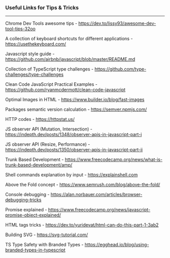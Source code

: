 ### Useful Links for Tips & Tricks
---

Chrome Dev Tools awesome tips - https://dev.to/lissy93/awesome-dev-tool-tips-32oo

A collection of keyboard shortcuts for different applications - https://usethekeyboard.com/

Javascript style guide - https://github.com/airbnb/javascript/blob/master/README.md

Collection of TypeScript type challenges - https://github.com/type-challenges/type-challenges

Clean Code JavaScript Practical Examples - https://github.com/ryanmcdermott/clean-code-javascript

Optimal Images in HTML - https://www.builder.io/blog/fast-images

Packages semantic version calculation - https://semver.npmjs.com/

HTTP codes - https://httpstat.us/

JS observer API (Mutation, Intersection) - https://indepth.dev/posts/1348/observer-apis-in-javascript-part-i

JS observer API (Resize, Performance) - https://indepth.dev/posts/1350/observer-apis-in-javascript-part-ii

Trunk Based Development - https://www.freecodecamp.org/news/what-is-trunk-based-development/amp/

Shell commands explanation by input - https://explainshell.com

Above the Fold concept - https://www.semrush.com/blog/above-the-fold/

Console debugging - https://alan.norbauer.com/articles/browser-debugging-tricks

Promise explained - https://www.freecodecamp.org/news/javascript-promise-object-explained/

HTML tags tricks - https://dev.to/yuridevat/html-can-do-this-part-1-3ab2

Building SVG - https://svg-tutorial.com/

TS Type Safety with Branded Types - https://egghead.io/blog/using-branded-types-in-typescript
